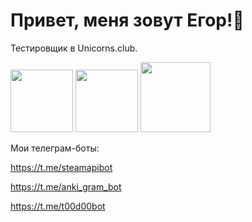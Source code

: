 # Привет, меня зовут Егор!👋

Тестировщик в Unicorns.club.

<a href="https://t.me/ntnvgr"><img src="https://img.shields.io/badge/Telegram-2CA5E0?style=for-the-badge&logo=telegram&logoColor=white" width="100"></a>
<a href="https://www.linkedin.com/in/ntnvgr/"><img src="https://img.shields.io/badge/LinkedIn-0077B5?style=for-the-badge&logo=linkedin&logoColor=white" width="100"></a>
<a href="https://vk.com/zu_mit_bitte"><img src="https://img.shields.io/badge/вконтакте-%232E87FB.svg?&style=for-the-badge&logo=vk&logoColor=white" width="112"></a>

Мои телеграм-боты:

https://t.me/steamapibot

https://t.me/anki_gram_bot

https://t.me/t00d00bot

